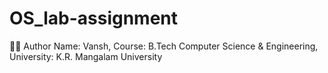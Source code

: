 # OS_lab-assignment
🧑‍💻 Author
Name: Vansh, 
Course: B.Tech Computer Science & Engineering, 
University: K.R. Mangalam University
